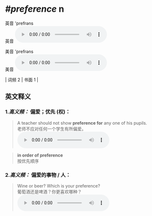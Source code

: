 # ***\#preference*** n
英音 'prefrəns  
英音
<audio src="./media/preference-B.aac" controls="controls"></audio>

美音 'prefrəns  
美音
<audio src="./media/preference.aac" controls="controls"></audio>



| 词频 2 | 书面 1 |  

英文释义
---
### 1.*高义频：* **偏爱；优先 (权)：**  

 > A teacher should not show **preference for** any one of his pupils.   
 > 老师不应对任何一个学生有所偏爱。    
<audio src="./media/preference-1.aac" controls="controls"></audio>

 > **in order of preference**   
 > 按优先顺序    

### 2.*高义频：* **偏爱的事物 / 人：**  

 > Wine or beer? Which is your preference?   
 > 葡萄酒还是啤酒？你更喜欢哪种？    
<audio src="./media/preference-2.aac" controls="controls"></audio>


